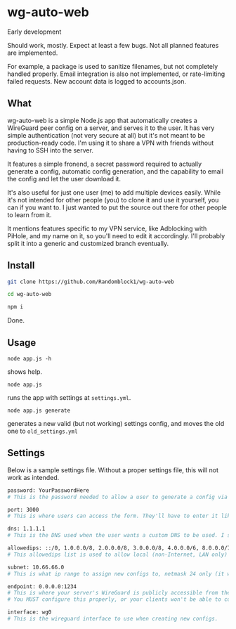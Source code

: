 # wg-auto-web

Early development

Should work, mostly. Expect at least a few bugs. Not all planned features are implemented.

For example, a package is used to sanitize filenames, but not completely handled properly. Email integration is also not implemented, or rate-limiting failed requests. New account data is logged to accounts.json.

## What

wg-auto-web is a simple Node.js app that automatically creates a WireGuard peer config on a server,
and serves it to the user. It has very simple authentication (not very secure at all) but it's
not meant to be production-ready code. I'm using it to share a VPN with friends without having
to SSH into the server.

It features a simple fronend, a secret password required to actually generate a config, automatic
config generation, and the capability to email the config and let the user download it.

It's also useful for just one user (me) to add multiple devices easily. While it's not intended
for other people (you) to clone it and use it yourself, you can if you want to. I just wanted to
put the source out there for other people to learn from it.

It mentions features specific to my VPN service, like Adblocking with PiHole, and my name on it,
so you'll need to edit it accordingly. I'll probably split it into a generic and customized branch
eventually.

## Install

```bash
git clone https://github.com/Randomblock1/wg-auto-web

cd wg-auto-web

npm i
```

Done.

## Usage

`node app.js -h`

shows help.

`node app.js`

runs the app with settings at `settings.yml`.

`node app.js generate`

generates a new valid (but not working) settings config, and moves the old one to `old_settings.yml`

## Settings

Below is a sample settings file. Without a proper settings file, this will not work as intended.

```bash
password: YourPasswordHere
# This is the password needed to allow a user to generate a config via the web interface form.

port: 3000
# This is where users can access the form. They'll have to enter it like this: `1.2.3.4:3000` in their browser.

dns: 1.1.1.1
# This is the DNS used when the user wants a custom DNS to be used. I set it to my PiHole in a Docker container to block ads.

allowedips: ::/0, 1.0.0.0/8, 2.0.0.0/8, 3.0.0.0/8, 4.0.0.0/6, 8.0.0.0/7, 11.0.0.0/8, 12.0.0.0/6, 16.0.0.0/4, 32.0.0.0/3, 64.0.0.0/2, 128.0.0.0/3, 160.0.0.0/5, 168.0.0.0/6, 172.0.0.0/12, 172.32.0.0/11, 172.64.0.0/10, 172.128.0.0/9, 173.0.0.0/8, 174.0.0.0/7, 176.0.0.0/4, 192.0.0.0/9, 192.128.0.0/11, 192.160.0.0/13, 192.169.0.0/16, 192.170.0.0/15, 192.172.0.0/14, 192.176.0.0/12, 192.192.0.0/10, 193.0.0.0/8, 194.0.0.0/7, 196.0.0.0/6, 200.0.0.0/5, 208.0.0.0/4
# This allowedips list is used to allow local (non-Internet, LAN only) traffic to bypass WireGuard, so you can talk to devices on your local network.

subnet: 10.66.66.0
# This is what ip range to assign new configs to, netmask 24 only (it will only check if the IP comes from 10.66.66.x in this example).

endpoint: 0.0.0.0:1234
# This is where your server's WireGuard is publicly accessible from the internet (with port).
# You MUST configure this properly, or your clients won't be able to connect.

interface: wg0
# This is the wireguard interface to use when creating new configs.

